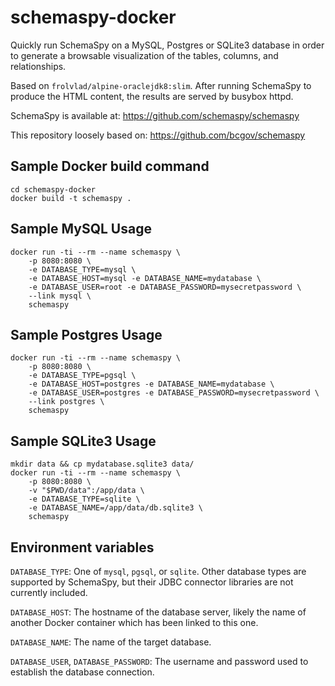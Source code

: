 # schemaspy-docker

Quickly run SchemaSpy on a MySQL, Postgres or SQLite3 database in order
to generate a browsable visualization of the tables, columns, and relationships.

Based on `frolvlad/alpine-oraclejdk8:slim`. After running SchemaSpy to produce the
HTML content, the results are served by busybox httpd.

SchemaSpy is available at: https://github.com/schemaspy/schemaspy

This repository loosely based on: https://github.com/bcgov/schemaspy

## Sample Docker build command

```
cd schemaspy-docker
docker build -t schemaspy .
```

## Sample MySQL Usage

```
docker run -ti --rm --name schemaspy \
	-p 8080:8080 \
	-e DATABASE_TYPE=mysql \
	-e DATABASE_HOST=mysql -e DATABASE_NAME=mydatabase \
	-e DATABASE_USER=root -e DATABASE_PASSWORD=mysecretpassword \
	--link mysql \
	schemaspy
```

## Sample Postgres Usage

```
docker run -ti --rm --name schemaspy \
	-p 8080:8080 \
	-e DATABASE_TYPE=pgsql \
	-e DATABASE_HOST=postgres -e DATABASE_NAME=mydatabase \
	-e DATABASE_USER=postgres -e DATABASE_PASSWORD=mysecretpassword \
	--link postgres \
	schemaspy
```

## Sample SQLite3 Usage

```
mkdir data && cp mydatabase.sqlite3 data/
docker run -ti --rm --name schemaspy \
	-p 8080:8080 \
	-v "$PWD/data":/app/data \
	-e DATABASE_TYPE=sqlite \
	-e DATABASE_NAME=/app/data/db.sqlite3 \
	schemaspy
```

## Environment variables

`DATABASE_TYPE`: One of `mysql`, `pgsql`, or `sqlite`. Other database types are
	supported by SchemaSpy, but their JDBC connector libraries are not currently
	included.

`DATABASE_HOST`: The hostname of the database server, likely the name of
	another Docker container which has been linked to this one.

`DATABASE_NAME`: The name of the target database.

`DATABASE_USER`, `DATABASE_PASSWORD`: The username and password used to establish
	the database connection.
